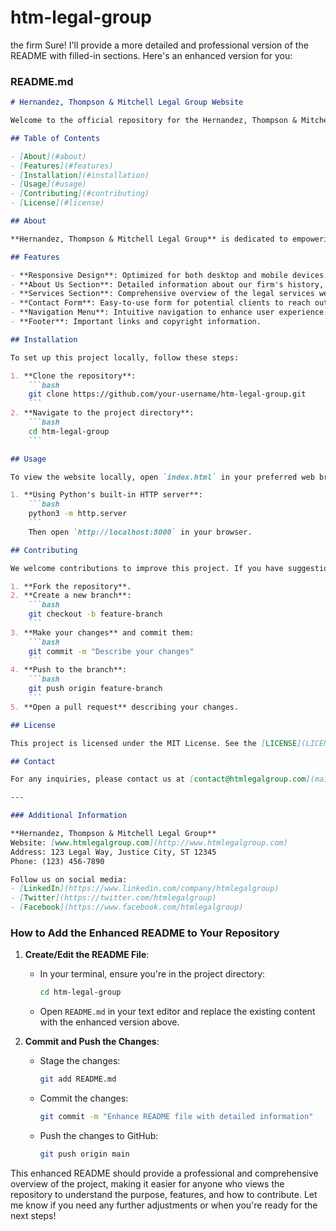 # htm-legal-group
the firm
Sure! I'll provide a more detailed and professional version of the README with filled-in sections. Here's an enhanced version for you:

### README.md

```markdown
# Hernandez, Thompson & Mitchell Legal Group Website

Welcome to the official repository for the Hernandez, Thompson & Mitchell Legal Group website. This project contains the code and assets for the firm's website, which aims to provide visitors with comprehensive information about the firm, its services, and contact details.

## Table of Contents

- [About](#about)
- [Features](#features)
- [Installation](#installation)
- [Usage](#usage)
- [Contributing](#contributing)
- [License](#license)

## About

**Hernandez, Thompson & Mitchell Legal Group** is dedicated to empowering the people and challenging injustice. Our team of experienced attorneys is committed to providing top-notch legal services with integrity and passion. This website serves as a platform to inform clients and potential clients about our expertise, our services, and how to connect with us.

## Features

- **Responsive Design**: Optimized for both desktop and mobile devices.
- **About Us Section**: Detailed information about our firm's history, mission, and team.
- **Services Section**: Comprehensive overview of the legal services we offer.
- **Contact Form**: Easy-to-use form for potential clients to reach out to us.
- **Navigation Menu**: Intuitive navigation to enhance user experience.
- **Footer**: Important links and copyright information.

## Installation

To set up this project locally, follow these steps:

1. **Clone the repository**:
    ```bash
    git clone https://github.com/your-username/htm-legal-group.git
    ```
2. **Navigate to the project directory**:
    ```bash
    cd htm-legal-group
    ```

## Usage

To view the website locally, open `index.html` in your preferred web browser. You can use a simple HTTP server for a better development experience:

1. **Using Python's built-in HTTP server**:
    ```bash
    python3 -m http.server
    ```
    Then open `http://localhost:8000` in your browser.

## Contributing

We welcome contributions to improve this project. If you have suggestions for enhancements or find any issues, please follow these steps to contribute:

1. **Fork the repository**.
2. **Create a new branch**:
    ```bash
    git checkout -b feature-branch
    ```
3. **Make your changes** and commit them:
    ```bash
    git commit -m "Describe your changes"
    ```
4. **Push to the branch**:
    ```bash
    git push origin feature-branch
    ```
5. **Open a pull request** describing your changes.

## License

This project is licensed under the MIT License. See the [LICENSE](LICENSE) file for more information.

## Contact

For any inquiries, please contact us at [contact@htmlegalgroup.com](mailto:contact@htmlegalgroup.com).

---

### Additional Information

**Hernandez, Thompson & Mitchell Legal Group**  
Website: [www.htmlegalgroup.com](http://www.htmlegalgroup.com)  
Address: 123 Legal Way, Justice City, ST 12345  
Phone: (123) 456-7890

Follow us on social media:  
- [LinkedIn](https://www.linkedin.com/company/htmlegalgroup)
- [Twitter](https://twitter.com/htmlegalgroup)
- [Facebook](https://www.facebook.com/htmlegalgroup)

```

### How to Add the Enhanced README to Your Repository

1. **Create/Edit the README File**:
   - In your terminal, ensure you're in the project directory:
     ```bash
     cd htm-legal-group
     ```
   - Open `README.md` in your text editor and replace the existing content with the enhanced version above.

2. **Commit and Push the Changes**:
   - Stage the changes:
     ```bash
     git add README.md
     ```
   - Commit the changes:
     ```bash
     git commit -m "Enhance README file with detailed information"
     ```
   - Push the changes to GitHub:
     ```bash
     git push origin main
     ```

This enhanced README should provide a professional and comprehensive overview of the project, making it easier for anyone who views the repository to understand the purpose, features, and how to contribute. Let me know if you need any further adjustments or when you're ready for the next steps!
